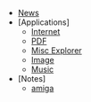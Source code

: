* [News](./)
* [Applications]
	* [Internet](/application/internet.md)
	* [PDF](/application/pdf.md)
	* [Misc Explorer](/application/misc.md)
	* [Image](/application/image.md)
	* [Music](/application/music.md)
* [Notes]
	* [amiga](/notes/amiga.md)